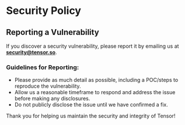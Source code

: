 # Security Policy

## Reporting a Vulnerability

If you discover a security vulnerability, please report it by emailing us at **security@tensor.so**. 

### Guidelines for Reporting:
- Please provide as much detail as possible, including a POC/steps to reproduce the vulnerability.
- Allow us a reasonable timeframe to respond and address the issue before making any disclosures.
- Do not publicly disclose the issue until we have confirmed a fix.

Thank you for helping us maintain the security and integrity of Tensor!
